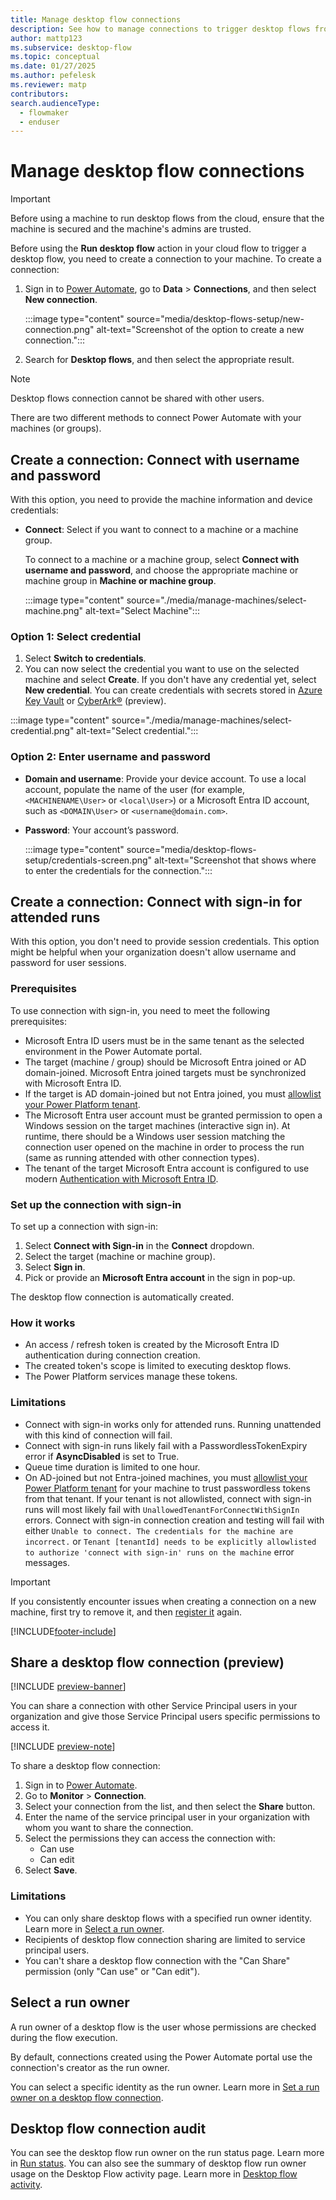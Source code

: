 ```yaml
---
title: Manage desktop flow connections
description: See how to manage connections to trigger desktop flows from cloud flows.
author: mattp123
ms.subservice: desktop-flow
ms.topic: conceptual
ms.date: 01/27/2025
ms.author: pefelesk
ms.reviewer: matp
contributors:
search.audienceType: 
  - flowmaker
  - enduser
---
```


# Manage desktop flow connections

> [!IMPORTANT]
> Before using a machine to run desktop flows from the cloud, ensure that the machine is secured and the machine's admins are trusted.

Before using the **Run desktop flow** action in your cloud flow to trigger a desktop flow, you need to create a connection to your machine. To create a connection:

1. Sign in to [Power Automate](https://make.powerautomate.com), go to **Data** > **Connections**,  and then select **New connection**.

    :::image type="content" source="media/desktop-flows-setup/new-connection.png" alt-text="Screenshot of the option to create a new connection.":::

1. Search for **Desktop flows**, and then select the appropriate result.

> [!NOTE]
> Desktop flows connection cannot be shared with other users.

There are two different methods to connect Power Automate with your machines (or groups).

## Create a connection: Connect with username and password

With this option, you need to provide the machine information and device credentials:

- **Connect**: Select if you want to connect to a machine or a machine group.

    To connect to a machine or a machine group, select **Connect with username and password**, and choose the appropriate machine or machine group in  **Machine or machine group**.

    :::image type="content" source="./media/manage-machines/select-machine.png" alt-text="Select Machine":::

### Option 1: Select credential

1. Select **Switch to credentials**.
1. You can now select the credential you want to use on the selected machine and select **Create**. If you don't have any credential yet, select **New credential**. You can create credentials with secrets stored in [Azure Key Vault](create-azurekeyvault-credential.md) or [CyberArk®](create-cyberark-credential.md) (preview).

:::image type="content" source="./media/manage-machines/select-credential.png" alt-text="Select credential.":::

### Option 2: Enter username and password 

- **Domain and username**: Provide your device account. To use a local account, populate the name of the user (for example, `<MACHINENAME\User>` or `<local\User>`) or a Microsoft Entra ID account, such as `<DOMAIN\User>` or `<username@domain.com>`.

- **Password**: Your account’s password.

  :::image type="content" source="media/desktop-flows-setup/credentials-screen.png" alt-text="Screenshot that shows where to enter the credentials for the connection.":::

## Create a connection: Connect with sign-in for attended runs

With this option, you don't need to provide session credentials. This option might be helpful when your organization doesn't allow username and password for user sessions.

### Prerequisites

To use connection with sign-in, you need to meet the following prerequisites:

- Microsoft Entra ID users must be in the same tenant as the selected environment in the Power Automate portal.
- The target (machine / group) should be Microsoft Entra joined or AD domain-joined. Microsoft Entra joined targets must be synchronized with Microsoft Entra ID.
- If the target is AD domain-joined but not Entra joined, you must [allowlist your Power Platform tenant](how-to/allowlist-tenant-for-connect-with-sign-in-and-registration.md).
- The Microsoft Entra user account must be granted permission to open a Windows session on the target machines (interactive sign in). At runtime, there should be a Windows user session matching the connection user opened on the machine in order to process the run (same as running attended with other connection types).
- The tenant of the target Microsoft Entra account is configured to use modern [Authentication with Microsoft Entra ID](/azure/well-architected/).

### Set up the connection with sign-in

To set up a connection with sign-in:

1. Select **Connect with Sign-in** in the **Connect** dropdown.
1. Select the target (machine or machine group).
1. Select **Sign in**.
1. Pick or provide an **Microsoft Entra account** in the sign in pop-up.

The desktop flow connection is automatically created.

### How it works

- An access / refresh token is created by the Microsoft Entra ID authentication during connection creation.
- The created token's scope is limited to executing desktop flows.
- The Power Platform services manage these tokens.

### Limitations

- Connect with sign-in works only for attended runs. Running unattended with this kind of connection will fail.
- Connect with sign-in runs likely fail with a PasswordlessTokenExpiry error if **AsyncDisabled** is set to True.
- Queue time duration is limited to one hour.
- On AD-joined but not Entra-joined machines, you must [allowlist your Power Platform tenant](how-to/allowlist-tenant-for-connect-with-sign-in-and-registration.md) for your machine to trust passwordless tokens from that tenant. If your tenant is not allowlisted, connect with sign-in runs will most likely fail with `UnallowedTenantForConnectWithSignIn` errors. Connect with sign-in connection creation and testing will fail with either `Unable to connect. The credentials for the machine are incorrect.` or `Tenant [tenantId] needs to be explicitly allowlisted to authorize 'connect with sign-in' runs on the machine` error messages.

> [!IMPORTANT]
> If you consistently encounter issues when creating a connection on a new machine, first try to remove it, and then [register it](/power-automate/desktop-flows/manage-machines#register-a-new-machine) again.

[!INCLUDE[footer-include](../includes/footer-banner.md)]

## Share a desktop flow connection (preview)

[!INCLUDE [preview-banner](~/../shared-content/shared/preview-includes/preview-banner.md)]

You can share a connection with other Service Principal users in your organization and give those Service Principal users specific permissions to access it.

[!INCLUDE [preview-note](~/../shared-content/shared/preview-includes/preview-note-pp.md)]

To share a desktop flow connection:

1. Sign in to [Power Automate](https://make.powerautomate.com/).
1. Go to **Monitor** > **Connection**.
1. Select your connection from the list, and then select the **Share** button.
1. Enter the name of the service principal user in your organization with whom you want to share the connection.
1. Select the permissions they can access the connection with:
    - Can use
    - Can edit
1. Select **Save**.

### Limitations

- You can only share desktop flows with a specified run owner identity. Learn more in [Select a run owner](#select-a-run-owner).
- Recipients of desktop flow connection sharing are limited to service principal users.
- You can't share a desktop flow connection with the "Can Share" permission (only "Can use" or "Can edit").

## Select a run owner

A run owner of a desktop flow is the user whose permissions are checked during the flow execution.

By default, connections created using the Power Automate portal use the connection's creator as the run owner.

You can select a specific identity as the run owner. Learn more in [Set a run owner on a desktop flow connection](/power-automate/desktop-flows/how-to/set-runowner-desktopflowconnection).

## Desktop flow connection audit

You can see the desktop flow run owner on the run status page. Learn more in [Run status](/power-automate/desktop-flows/monitor-run-details#run-status).
You can also see the summary of desktop flow run owner usage on the Desktop Flow activity page. Learn more in [Desktop flow activity](/power-automate/desktop-flows/desktop-flow-activity).

